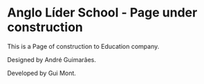 # Anglo Líder School - Page under construction

This is a Page of construction to Education company.

Designed by André Guimarães.

Developed by Gui Mont.
